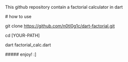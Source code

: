This github repository contain a factorial calculator in dart

# how to use

git clone https://github.com/n0tl0g1c/dart-factorial.git

cd [YOUR-PATH]

dart factorial_calc.dart

##### enjoy! :]
